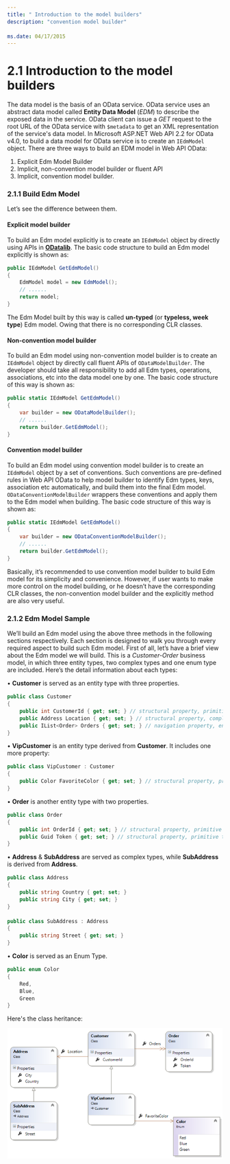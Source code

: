 ```yaml
---
title: " Introduction to the model builders"
description: "convention model builder"

ms.date: 04/17/2015
---
```

# 2.1 Introduction to the model builders

The data model is the basis of an OData service. OData service uses an abstract data model called **Entity Data Model** (*EDM*) to describe the exposed data in the service. OData client can issue a *GET* request to the root URL of the OData service with `$metadata` to get an XML representation of the service's data model. 
In Microsoft ASP.NET Web API 2.2 for OData v4.0, to build a data model for OData service is to create an `IEdmModel` object. There are three ways to build an EDM model in Web API OData:

1. Explicit Edm Model Builder
2. Implicit, non-convention model builder or fluent API
3. Implicit, convention model builder.

### 2.1.1 Build Edm Model
Let’s see the difference between them.

#### Explicit model builder
To build an Edm model explicitly is to create an `IEdmModel` object by directly using APIs in **[ODatalib](https://www.nuget.org/packages/Microsoft.OData.Core/)**. The basic code structure to build an Edm model explicitly is shown as:
```C#
public IEdmModel GetEdmModel()
{
    EdmModel model = new EdmModel();
    // ......
    return model;
}
```
The Edm Model built by this way is called **un-typed** (or **typeless, week type**) Edm model. Owing that there is no corresponding CLR classes.

#### Non-convention model builder
To build an Edm model using non-convention model builder is to create an `IEdmModel` object by directly call fluent APIs of `ODataModelBuilder`. The developer should take all responsibility to add all Edm types, operations, associations, etc into the data model one by one. The basic code structure of this way is shown as:
```C#
public static IEdmModel GetEdmModel()
{
    var builder = new ODataModelBuilder();
    // ......
    return builder.GetEdmModel();
}
```

#### Convention model builder
To build an Edm model using convention model builder is to create an `IEdmModel` object by a set of conventions. Such conventions are pre-defined rules in Web API OData to help model builder to identify Edm types, keys, association etc automatically, and build them into the final Edm model. `ODataConventionModelBuilder` wrappers these conventions and apply them to the Edm model when building. The basic code structure of this way is shown as:
```C#
public static IEdmModel GetEdmModel()
{
    var builder = new ODataConventionModelBuilder();
    // ......
    return builder.GetEdmModel();
}
```

Basically, it’s recommended to use convention model builder to build Edm model for its simplicity and convenience. However, if user wants to make more control on the model building, or he doesn’t have the corresponding CLR classes, the non-convention model builder and the explicitly method are also very useful.

### 2.1.2 Edm Model Sample 
We’ll build an Edm model using the above three methods in the following sections respectively. Each section is designed to walk you through every required aspect to build such Edm model. First of all, let’s have a brief view about the Edm model we will build.
This is a *Customer-Order* business model, in which three entity types, two complex types and one enum type are included. Here’s the detail information about each types:

• **Customer** is served as an entity type with three properties. 
```C#
public class Customer
{
    public int CustomerId { get; set; } // structural property, primitive type, key
    public Address Location { get; set; } // structural property, complex type
    public IList<Order> Orders { get; set; } // navigation property, entity type
}
```

• **VipCustomer** is an entity type derived from **Customer**. It includes one more property:
```C#
public class VipCustomer : Customer
{
    public Color FavoriteColor { get; set; } // structural property, primitive type
}
```

• **Order** is another entity type with two properties.
```C#
public class Order
{
    public int OrderId { get; set; } // structural property, primitive type, key
    public Guid Token { get; set; } // structural property, primitive type
}
```

• **Address** & **SubAddress** are served as complex types, while **SubAddress** is derived from **Address**.
```C#
public class Address
{
    public string Country { get; set; }
    public string City { get; set; }
}

public class SubAddress : Address
{
    public string Street { get; set; }
}
```

• **Color** is served as an Enum Type.
```C#
public enum Color
{
    Red,
    Blue,
    Green
}
```

Here's the class heritance:

![](../assets/02-01-customer-order.png)


